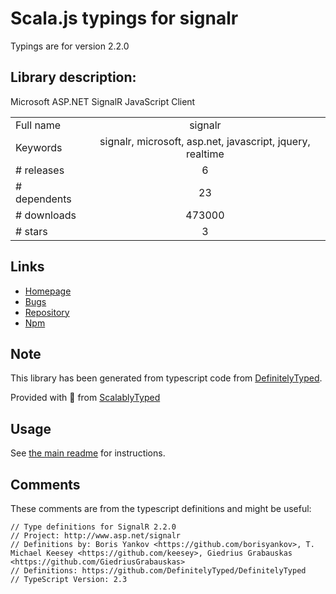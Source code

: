 
# Scala.js typings for signalr

Typings are for version 2.2.0

## Library description:
Microsoft ASP.NET SignalR JavaScript Client

|                    |                 |
| ------------------ | :-------------: |
| Full name          | signalr |
| Keywords           | signalr, microsoft, asp.net, javascript, jquery, realtime |
| # releases         | 6 |
| # dependents       | 23 |
| # downloads        | 473000 |
| # stars            | 3 |

## Links
- [Homepage](https://github.com/SignalR/SignalR)
- [Bugs](https://github.com/SignalR/SignalR/issues)
- [Repository](https://github.com/signalr/bower-signalr)
- [Npm](https://www.npmjs.com/package/signalr)
    


## Note
This library has been generated from typescript code from [DefinitelyTyped](https://definitelytyped.org).

Provided with :purple_heart: from [ScalablyTyped](https://github.com/oyvindberg/ScalablyTyped)

## Usage
See [the main readme](../../readme.md) for instructions.

## Comments

These comments are from the typescript definitions and might be useful:
```
// Type definitions for SignalR 2.2.0
// Project: http://www.asp.net/signalr
// Definitions by: Boris Yankov <https://github.com/borisyankov>, T. Michael Keesey <https://github.com/keesey>, Giedrius Grabauskas <https://github.com/GiedriusGrabauskas>
// Definitions: https://github.com/DefinitelyTyped/DefinitelyTyped
// TypeScript Version: 2.3

```

